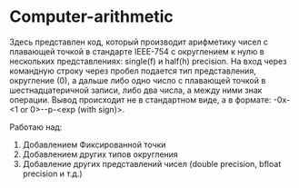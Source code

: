 # Computer-arithmetic

Здесь представлен код, который производит арифметику чисел с плавающей точкой в стандарте IEEE-754 с округлением к нулю в нескольких представлениях: single(f) и half(h) precision. На вход через командную строку через пробел подается тип представления, округление (0), а дальше либо одно число с плавающей точкой в шестнадцатеричной записи, либо два числа, а между ними знак операции. Вывод происходит не в стандартном виде, а в формате: <sign>-0x-<1 or 0>-<mantissa>-p-<exp (with sign)>.

Работаю над:
1. Добавлением Фиксированной точки
2. Добавлением других типов округления
3. Добавление других представлений чисел (double precision, bfloat precision и т.д.)
